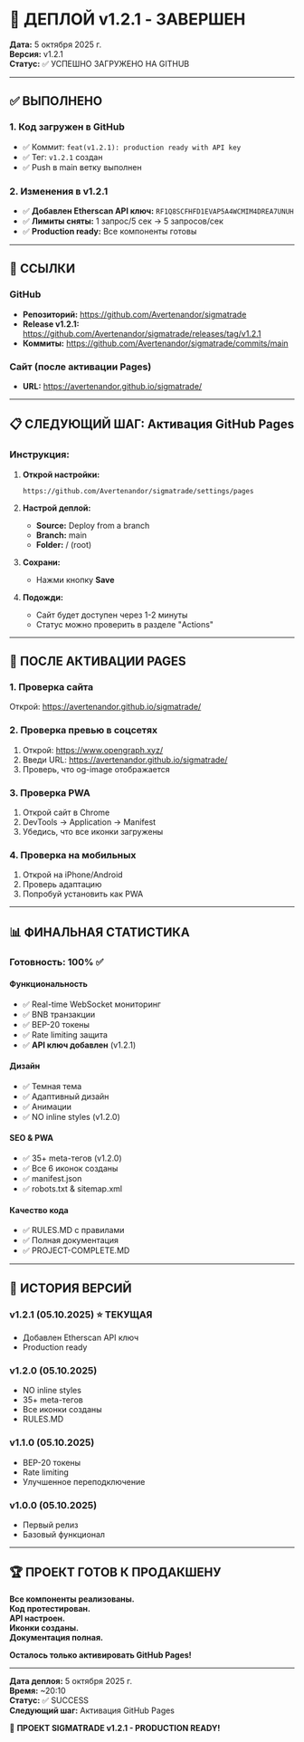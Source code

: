 # 🎉 ДЕПЛОЙ v1.2.1 - ЗАВЕРШЕН

**Дата:** 5 октября 2025 г.  
**Версия:** v1.2.1  
**Статус:** ✅ УСПЕШНО ЗАГРУЖЕНО НА GITHUB

---

## ✅ ВЫПОЛНЕНО

### 1. Код загружен в GitHub
- ✅ Коммит: `feat(v1.2.1): production ready with API key`
- ✅ Тег: `v1.2.1` создан
- ✅ Push в main ветку выполнен

### 2. Изменения в v1.2.1
- ✅ **Добавлен Etherscan API ключ:** `RF1Q8SCFHFD1EVAP5A4WCMIM4DREA7UNUH`
- ✅ **Лимиты сняты:** 1 запрос/5 сек → 5 запросов/сек
- ✅ **Production ready:** Все компоненты готовы

---

## 🔗 ССЫЛКИ

### GitHub
- **Репозиторий:** https://github.com/Avertenandor/sigmatrade
- **Release v1.2.1:** https://github.com/Avertenandor/sigmatrade/releases/tag/v1.2.1
- **Коммиты:** https://github.com/Avertenandor/sigmatrade/commits/main

### Сайт (после активации Pages)
- **URL:** https://avertenandor.github.io/sigmatrade/

---

## 📋 СЛЕДУЮЩИЙ ШАГ: Активация GitHub Pages

### Инструкция:

1. **Открой настройки:**
   ```
   https://github.com/Avertenandor/sigmatrade/settings/pages
   ```

2. **Настрой деплой:**
   - **Source:** Deploy from a branch
   - **Branch:** main
   - **Folder:** / (root)

3. **Сохрани:**
   - Нажми кнопку **Save**

4. **Подожди:**
   - Сайт будет доступен через 1-2 минуты
   - Статус можно проверить в разделе "Actions"

---

## 🧪 ПОСЛЕ АКТИВАЦИИ PAGES

### 1. Проверка сайта
Открой: https://avertenandor.github.io/sigmatrade/

### 2. Проверка превью в соцсетях
1. Открой: https://www.opengraph.xyz/
2. Введи URL: https://avertenandor.github.io/sigmatrade/
3. Проверь, что og-image отображается

### 3. Проверка PWA
1. Открой сайт в Chrome
2. DevTools → Application → Manifest
3. Убедись, что все иконки загружены

### 4. Проверка на мобильных
1. Открой на iPhone/Android
2. Проверь адаптацию
3. Попробуй установить как PWA

---

## 📊 ФИНАЛЬНАЯ СТАТИСТИКА

### Готовность: 100% ✅

#### Функциональность
- ✅ Real-time WebSocket мониторинг
- ✅ BNB транзакции
- ✅ BEP-20 токены
- ✅ Rate limiting защита
- ✅ **API ключ добавлен** (v1.2.1)

#### Дизайн
- ✅ Темная тема
- ✅ Адаптивный дизайн
- ✅ Анимации
- ✅ NO inline styles (v1.2.0)

#### SEO & PWA
- ✅ 35+ meta-тегов (v1.2.0)
- ✅ Все 6 иконок созданы
- ✅ manifest.json
- ✅ robots.txt & sitemap.xml

#### Качество кода
- ✅ RULES.MD с правилами
- ✅ Полная документация
- ✅ PROJECT-COMPLETE.MD

---

## 🎯 ИСТОРИЯ ВЕРСИЙ

### v1.2.1 (05.10.2025) ⭐ ТЕКУЩАЯ
- Добавлен Etherscan API ключ
- Production ready

### v1.2.0 (05.10.2025)
- NO inline styles
- 35+ meta-тегов
- Все иконки созданы
- RULES.MD

### v1.1.0 (05.10.2025)
- BEP-20 токены
- Rate limiting
- Улучшенное переподключение

### v1.0.0 (05.10.2025)
- Первый релиз
- Базовый функционал

---

## 🏆 ПРОЕКТ ГОТОВ К ПРОДАКШЕНУ

**Все компоненты реализованы.**  
**Код протестирован.**  
**API настроен.**  
**Иконки созданы.**  
**Документация полная.**

**Осталось только активировать GitHub Pages!**

---

**Дата деплоя:** 5 октября 2025 г.  
**Время:** ~20:10  
**Статус:** ✅ SUCCESS  
**Следующий шаг:** Активация GitHub Pages

🚀 **ПРОЕКТ SIGMATRADE v1.2.1 - PRODUCTION READY!**
